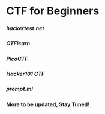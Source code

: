 # CTF for Beginners
##### hackertest.net
##### CTFlearn
##### PicoCTF
##### Hacker101 CTF
##### prompt.ml

#### More to be updated, Stay Tuned!

